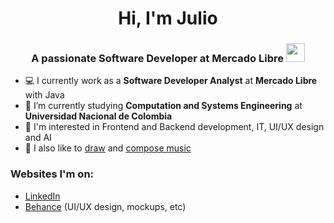 <h1 align="center">Hi, I'm Julio</h1>

<h3 align="center">A passionate Software Developer at Mercado Libre <img src="https://cultofthepartyparrot.com/flags/hd/colombiaparrot.gif" width="30" height="30"/></h3>

- 💻 I currently work as a **Software Developer Analyst** at **Mercado Libre** with Java
- 🔭 I’m currently studying **Computation and Systems Engineering** at **Universidad Nacional de Colombia**
- 🌱 I'm interested in Frontend and Backend development, IT, UI/UX design and AI
- 🎨 I also like to [draw](https://gintade.carbonmade.com/) and [compose music](https://gintade.bandcamp.com/)

### Websites I'm on:

- [LinkedIn](https://linkedin.com/in/jurodriguezf)
- [Behance](https://www.behance.net/gintade) (UI/UX design, mockups, etc)
